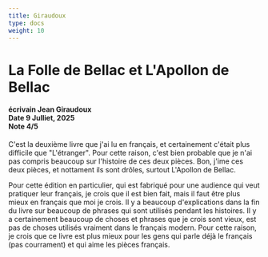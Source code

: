 ```yaml
---
title: Giraudoux
type: docs
weight: 10
---
```


# **La Folle de Bellac et L'Apollon de Bellac**

<h4>écrivain <span class='book_header'>Jean Giraudoux</span></br>Date <span class='book_header'>9 Julliet, 2025</span></br>Note <span class='book_header'>4/5</span></h4>

C'est la deuxième livre que j'ai lu en français, et certainement c'était plus difficile que "L'étranger". Pour cette raison, c'est bien probable que je n'ai pas compris beaucoup sur l'histoire de ces deux pièces. Bon, j'ime ces deux pièces, et nottament ils sont drôles, surtout L'Apollon de Bellac.

Pour cette édition en particulier, qui est fabriqué pour une audience qui veut pratiquer leur français, je crois que il est bien fait, mais il faut être plus mieux en français que moi je crois. Il y a beaucoup d'explications dans la fin du livre sur beaucoup de phrases qui sont utilisés pendant les histoires. Il y a certainement beaucoup de choses et phrases que je crois sont vieux, est pas de choses utilisés vraiment dans le français modern. Pour cette raison, je crois que ce livre est plus mieux pour les gens qui parle déjà le français (pas courrament) et qui aime les pièces français.
